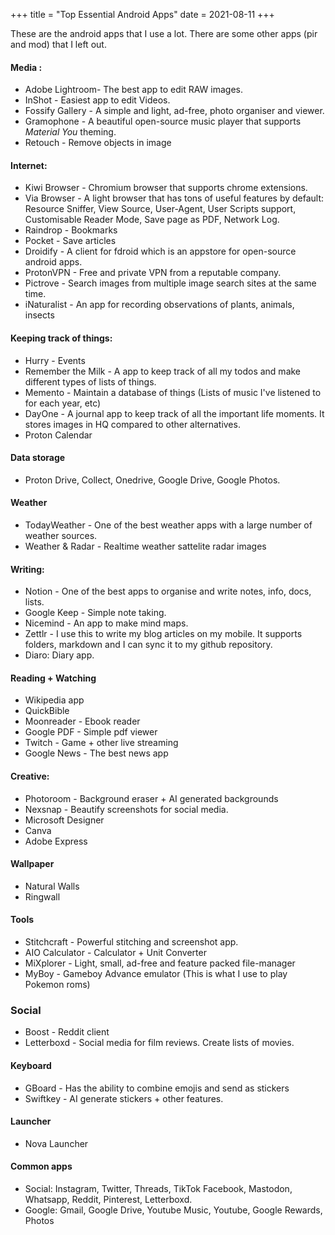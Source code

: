 +++
title = "Top Essential Android Apps"
date = 2021-08-11
+++


These are the android apps that I use a lot. There are some other apps (pir and mod) that I left out.

<!-- more -->

#### Media : 
- Adobe Lightroom- The best app to edit RAW images.
- InShot - Easiest app to edit Videos.
- Fossify Gallery - A simple and light, ad-free, photo organiser and viewer.
- Gramophone - A beautiful open-source music player that supports *Material You* theming.
- Retouch - Remove objects in image

#### Internet:
- Kiwi Browser - Chromium browser that supports chrome extensions.
- Via Browser - A light browser that has tons of useful features by default: Resource Sniffer, View Source, User-Agent, User Scripts support, Customisable Reader Mode, Save page as PDF, Network Log.
- Raindrop - Bookmarks
- Pocket -  Save articles
- Droidify - A client for fdroid which is an appstore for open-source android apps.
- ProtonVPN - Free and private VPN from a reputable company.
- Pictrove - Search images from multiple image search sites at the same time.
- iNaturalist - An app for recording observations of plants, animals, insects

#### Keeping track of things:
- Hurry - Events
- Remember the Milk - A app to keep track of all my todos and make different types of lists of things.
- Memento - Maintain a database of things (Lists of music I've listened to for each year, etc)
- DayOne - A journal app to keep track of all the important life moments. It stores images in HQ compared to other alternatives.
- Proton Calendar

#### Data storage
- Proton Drive, Collect, Onedrive, Google Drive, Google Photos.

#### Weather
- TodayWeather - One of the best weather apps with a large number of weather sources.
- Weather & Radar - Realtime weather sattelite radar images

#### Writing:
- Notion - One of the best apps to organise and write notes, info, docs, lists.
- Google Keep - Simple  note taking.
- Nicemind - An app to make mind maps.
- Zettlr - I use this to write my blog articles on my mobile. It supports folders, markdown and I can sync it to my github repository.
- Diaro: Diary app.

#### Reading + Watching
- Wikipedia app
- QuickBible
- Moonreader - Ebook reader
- Google PDF - Simple pdf viewer
- Twitch - Game + other live streaming
- Google News -  The best news app

#### Creative:
- Photoroom - Background eraser + AI generated backgrounds
- Nexsnap - Beautify screenshots for social media.
- Microsoft Designer
- Canva
- Adobe Express

#### Wallpaper
- Natural Walls
- Ringwall

#### Tools
- Stitchcraft - Powerful stitching and screenshot app.
- AIO Calculator - Calculator + Unit Converter
- MiXplorer - Light, small, ad-free and feature packed file-manager
- MyBoy - Gameboy Advance emulator (This is what I use to play Pokemon roms)

### Social
- Boost - Reddit client
- Letterboxd - Social media for film reviews. Create lists of movies.

#### Keyboard  
- GBoard - Has the ability to combine emojis and send as stickers
- Swiftkey - AI generate stickers + other features.

#### Launcher
- Nova Launcher

#### Common apps  
- Social: Instagram, Twitter, Threads, TikTok Facebook, Mastodon, Whatsapp, Reddit, Pinterest, Letterboxd.
- Google: Gmail, Google Drive, Youtube Music, Youtube, Google Rewards, Photos
